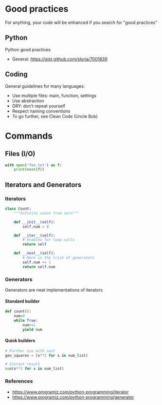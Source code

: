# Good practices
For anything, your code will be enhanced if you search for "good practices"

## Python
Python good practices
- General: https://gist.github.com/sloria/7001839

## Coding
General guidelines for many languages:
- Use multiple files: main, function, settings
- Use abstraction
- DRY: don't repeat yourself
- Respect naming conventions
- To go further, see Clean Code (Uncle Bob)



# Commands

## Files (I/O)
```Python
with open('foo.txt') as f:
    print(next(f))
```


## Iterators and Generators

### Iterators
```Python
class Count:
    """Infinite count from zero"""

    def __init__(self):
        self.num = 0

    def __iter__(self):
        # Enables for loop calls
        return self

    def __next__(self):
        # Here is the trick of generators
        self.num += 1
        return self.num
```

### Generators
Generators are neat implementations of iterators

#### Standard builder
```Python
def count():
    num=0
    while True:
        num+=1
        yield num
```
#### Quick builders
```Python
# Further use with next
gen_squares = (x**2 for x in num_list)

# Instant result
sum(x**2 for x in num_list)
```

### References
- https://www.programiz.com/python-programming/iterator
- https://www.programiz.com/python-programming/generator
